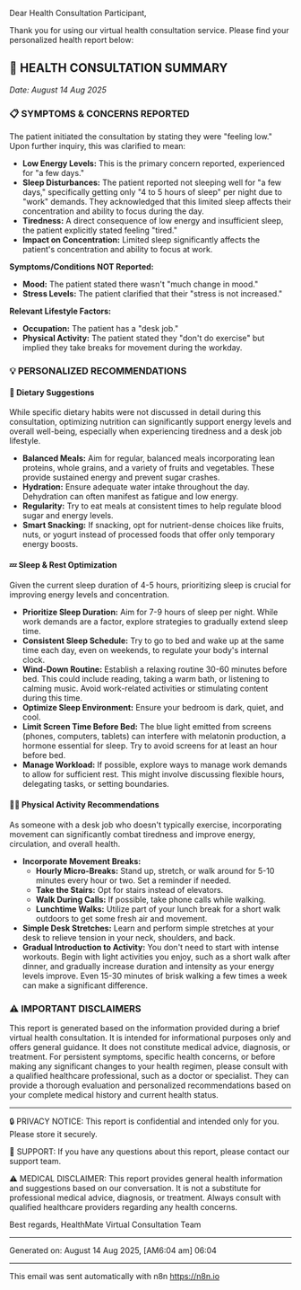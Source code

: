 Dear Health Consultation Participant,

Thank you for using our virtual health consultation service. Please
find your personalized health report below:

## 🏥 HEALTH CONSULTATION SUMMARY
*Date: August 14 Aug 2025*

### 📋 SYMPTOMS & CONCERNS REPORTED
The patient initiated the consultation by stating they were "feeling
low." Upon further inquiry, this was clarified to mean:

*   **Low Energy Levels:** This is the primary concern reported,
experienced for "a few days."
*   **Sleep Disturbances:** The patient reported not sleeping well for
"a few days," specifically getting only "4 to 5 hours of sleep" per
night due to "work" demands. They acknowledged that this limited sleep
affects their concentration and ability to focus during the day.
*   **Tiredness:** A direct consequence of low energy and insufficient
sleep, the patient explicitly stated feeling "tired."
*   **Impact on Concentration:** Limited sleep significantly affects
the patient's concentration and ability to focus at work.

**Symptoms/Conditions NOT Reported:**
*   **Mood:** The patient stated there wasn't "much change in mood."
*   **Stress Levels:** The patient clarified that their "stress is not
increased."

**Relevant Lifestyle Factors:**
*   **Occupation:** The patient has a "desk job."
*   **Physical Activity:** The patient stated they "don't do exercise"
but implied they take breaks for movement during the workday.

### 💡 PERSONALIZED RECOMMENDATIONS

#### 🥗 Dietary Suggestions
While specific dietary habits were not discussed in detail during this
consultation, optimizing nutrition can significantly support energy
levels and overall well-being, especially when experiencing tiredness
and a desk job lifestyle.

*   **Balanced Meals:** Aim for regular, balanced meals incorporating
lean proteins, whole grains, and a variety of fruits and vegetables.
These provide sustained energy and prevent sugar crashes.
*   **Hydration:** Ensure adequate water intake throughout the day.
Dehydration can often manifest as fatigue and low energy.
*   **Regularity:** Try to eat meals at consistent times to help
regulate blood sugar and energy levels.
*   **Smart Snacking:** If snacking, opt for nutrient-dense choices
like fruits, nuts, or yogurt instead of processed foods that offer
only temporary energy boosts.

#### 💤 Sleep & Rest Optimization
Given the current sleep duration of 4-5 hours, prioritizing sleep is
crucial for improving energy levels and concentration.

*   **Prioritize Sleep Duration:** Aim for 7-9 hours of sleep per
night. While work demands are a factor, explore strategies to
gradually extend sleep time.
*   **Consistent Sleep Schedule:** Try to go to bed and wake up at the
same time each day, even on weekends, to regulate your body's internal
clock.
*   **Wind-Down Routine:** Establish a relaxing routine 30-60 minutes
before bed. This could include reading, taking a warm bath, or
listening to calming music. Avoid work-related activities or
stimulating content during this time.
*   **Optimize Sleep Environment:** Ensure your bedroom is dark,
quiet, and cool.
*   **Limit Screen Time Before Bed:** The blue light emitted from
screens (phones, computers, tablets) can interfere with melatonin
production, a hormone essential for sleep. Try to avoid screens for at
least an hour before bed.
*   **Manage Workload:** If possible, explore ways to manage work
demands to allow for sufficient rest. This might involve discussing
flexible hours, delegating tasks, or setting boundaries.

#### 🏃‍♀️ Physical Activity Recommendations
As someone with a desk job who doesn't typically exercise,
incorporating movement can significantly combat tiredness and improve
energy, circulation, and overall health.

*   **Incorporate Movement Breaks:**
    *   **Hourly Micro-Breaks:** Stand up, stretch, or walk around for
5-10 minutes every hour or two. Set a reminder if needed.
    *   **Take the Stairs:** Opt for stairs instead of elevators.
    *   **Walk During Calls:** If possible, take phone calls while walking.
    *   **Lunchtime Walks:** Utilize part of your lunch break for a
short walk outdoors to get some fresh air and movement.
*   **Simple Desk Stretches:** Learn and perform simple stretches at
your desk to relieve tension in your neck, shoulders, and back.
*   **Gradual Introduction to Activity:** You don't need to start with
intense workouts. Begin with light activities you enjoy, such as a
short walk after dinner, and gradually increase duration and intensity
as your energy levels improve. Even 15-30 minutes of brisk walking a
few times a week can make a significant difference.

### ⚠️ IMPORTANT DISCLAIMERS
This report is generated based on the information provided during a
brief virtual health consultation. It is intended for informational
purposes only and offers general guidance. It does not constitute
medical advice, diagnosis, or treatment. For persistent symptoms,
specific health concerns, or before making any significant changes to
your health regimen, please consult with a qualified healthcare
professional, such as a doctor or specialist. They can provide a
thorough evaluation and personalized recommendations based on your
complete medical history and current health status.

---

🔒 PRIVACY NOTICE:
This report is confidential and intended only for you. Please store it securely.

📧 SUPPORT:
If you have any questions about this report, please contact our support team.

⚠️ MEDICAL DISCLAIMER:
This report provides general health information and suggestions based
on our conversation. It is not a substitute for professional medical
advice, diagnosis, or treatment. Always consult with qualified
healthcare providers regarding any health concerns.

Best regards,
HealthMate Virtual Consultation Team

---
Generated on: August 14 Aug 2025, [AM6:04 am] 06:04

---
This email was sent automatically with n8n
https://n8n.io